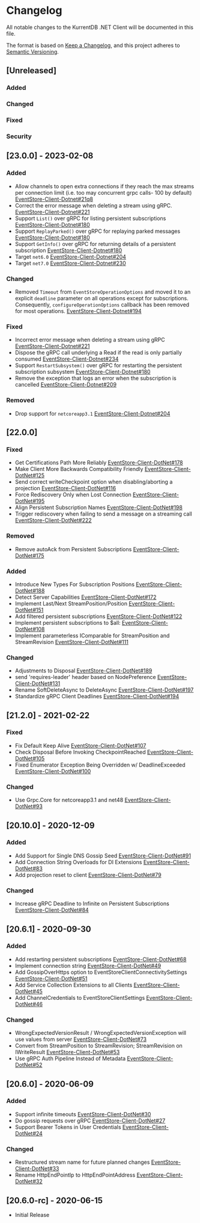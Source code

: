 # Changelog

All notable changes to the KurrentDB .NET Client will be documented in this file.

The format is based on [Keep a Changelog](https://keepachangelog.com/en/1.0.0/),
and this project adheres to [Semantic Versioning](https://semver.org/spec/v2.0.0.html).

## [Unreleased]

### Added

### Changed

### Fixed

### Security

## [23.0.0] - 2023-02-08

### Added
- Allow channels to open extra connections if they reach the max streams per connection limit (i.e. too may concurrent grpc calls- 100 by default) [EventStore-Client-Dotnet#21q8](https://github.com/EventStore/EventStore-Client-Dotnet/pull/218)
- Correct the error message when deleting a stream using gRPC. [EventStore-Client-Dotnet#221](https://github.com/EventStore/EventStore-Client-Dotnet/pull/221)
- Support `List()` over gRPC for listing persistent subscriptions [EventStore-Client-Dotnet#180](https://github.com/EventStore/EventStore-Client-Dotnet/pull/180)
- Support `ReplayParked()` over gRPC for replaying parked messages [EventStore-Client-Dotnet#180](https://github.com/EventStore/EventStore-Client-Dotnet/pull/180)
- Support `GetInfo()` over gRPC for returning details of a persistent subscription [EventStore-Client-Dotnet#180](https://github.com/EventStore/EventStore-Client-Dotnet/pull/180)
- Target `net6.0` [EventStore-Client-Dotnet#204](https://github.com/EventStore/EventStore-Client-Dotnet/pull/204)
- Target `net7.0` [EventStore-Client-Dotnet#230](https://github.com/EventStore/EventStore-Client-Dotnet/pull/230)

### Changed
- Removed `Timeout` from `EventStoreOperationOptions` and moved it to an explicit `deadline` parameter on all operations except for subscriptions. Consequently, `configureOperationOptions` callback has been removed for most operations. [EventStore-Client-Dotnet#194](https://github.com/EventStore/EventStore-Client-Dotnet/pull/194)

### Fixed
- Incorrect error message when deleting a stream using gRPC [EventStore-Client-Dotnet#221](https://github.com/EventStore/EventStore-Client-Dotnet/pull/221) 
- Dispose the gRPC call underlying a Read if the read is only partially consumed [EventStore-Client-Dotnet#234](https://github.com/EventStore/EventStore-Client-Dotnet/pull/234)
- Support `RestartSubsystem()` over gRPC for restarting the persistent subscription subsystem [EventStore-Client-Dotnet#180](https://github.com/EventStore/EventStore-Client-Dotnet/pull/180)
- Remove the exception that logs an error when the subscription is cancelled [EventStore-Client-Dotnet#209](https://github.com/EventStore/EventStore-Client-Dotnet/pull/209)

### Removed
- Drop support for `netcoreapp3.1` [EventStore-Client-Dotnet#204](https://github.com/EventStore/EventStore-Client-Dotnet/pull/204)

## [22.0.0]

### Fixed
- Get Certifications Path More Reliably [EventStore-Client-DotNet#178](https://github.com/EventStore/EventStore-Client-Dotnet/pull/178)
- Make Client More Backwards Compatibility Friendly [EventStore-Client-DotNet#125](https://github.com/EventStore/EventStore-Client-Dotnet/pull/125)
- Send correct writeCheckpoint option when disabling/aborting a projection [EventStore-Client-DotNet#116](https://github.com/EventStore/EventStore-Client-Dotnet/pull/116)
- Force Rediscovery Only when Lost Connection [EventStore-Client-DotNet#195](https://github.com/EventStore/EventStore-Client-Dotnet/pull/195)
- Align Persistent Subscription Names [EventStore-Client-DotNet#198](https://github.com/EventStore/EventStore-Client-Dotnet/pull/198)
- Trigger rediscovery when failing to send a message on a streaming call [EventStore-Client-DotNet#222](https://github.com/EventStore/EventStore-Client-Dotnet/pull/222)

### Removed
- Remove autoAck from Persistent Subscriptions [EventStore-Client-DotNet#175](https://github.com/EventStore/EventStore-Client-Dotnet/pull/175)

### Added
- Introduce New Types For Subscription Positions [EventStore-Client-DotNet#188](https://github.com/EventStore/EventStore-Client-Dotnet/pull/188)
- Detect Server Capabilities [EventStore-Client-DotNet#172](https://github.com/EventStore/EventStore-Client-Dotnet/pull/172)
- Implement Last/Next StreamPosition/Position [EventStore-Client-DotNet#151](https://github.com/EventStore/EventStore-Client-Dotnet/pull/151)
- Add filtered persistent subscriptions [EventStore-Client-DotNet#122](https://github.com/EventStore/EventStore-Client-Dotnet/pull/122)
- Implement persistent subscriptions to $all: [EventStore-Client-DotNet#108](https://github.com/EventStore/EventStore-Client-Dotnet/pull/108)
- Implement parameterless IComparable for StreamPosition and StreamRevision [EventStore-Client-DotNet#111](https://github.com/EventStore/EventStore-Client-Dotnet/pull/111)

### Changed
- Adjustments to Disposal [EventStore-Client-DotNet#189](https://github.com/EventStore/EventStore-Client-Dotnet/pull/189)
- send 'requires-leader' header based on NodePreference [EventStore-Client-DotNet#131](https://github.com/EventStore/EventStore-Client-Dotnet/pull/131)
- Rename SoftDeleteAsync to DeleteAsync [EventStore-Client-DotNet#197](https://github.com/EventStore/EventStore-Client-Dotnet/pull/197)
- Standardize gRPC Client Deadlines [EventStore-Client-DotNet#194](https://github.com/EventStore/EventStore-Client-Dotnet/pull/194)

## [21.2.0] - 2021-02-22

### Fixed
- Fix Default Keep Alive [EventStore-Client-DotNet#107](https://github.com/EventStore/EventStore-Client-Dotnet/pull/107)
- Check Disposal Before Invoking CheckpointReached [EventStore-Client-DotNet#105](https://github.com/EventStore/EventStore-Client-Dotnet/pull/105)
- Fixed Enumerator Exception Being Overridden w/ DeadlineExceeded [EventStore-Client-DotNet#100](https://github.com/EventStore/EventStore-Client-Dotnet/pull/100)

### Changed
- Use Grpc.Core for netcoreapp3.1 and net48 [EventStore-Client-DotNet#93](https://github.com/EventStore/EventStore-Client-Dotnet/pull/93)

## [20.10.0] - 2020-12-09

### Added
- Add Support for Single DNS Gossip Seed [EventStore-Client-DotNet#91](https://github.com/EventStore/EventStore-Client-Dotnet/pull/91)
- Add Connection String Overloads for DI Extensions [EventStore-Client-DotNet#83](https://github.com/EventStore/EventStore-Client-Dotnet/pull/83)
- Add projection reset to client [EventStore-Client-DotNet#79](https://github.com/EventStore/EventStore-Client-Dotnet/pull/79)

### Changed
- Increase gRPC Deadline to Infinite on Persistent Subscriptions [EventStore-Client-DotNet#84](https://github.com/EventStore/EventStore-Client-Dotnet/pull/84)

## [20.6.1] - 2020-09-30

### Added
- Add restarting persistent subscriptions [EventStore-Client-DotNet#68](https://github.com/EventStore/EventStore-Client-Dotnet/pull/68)
- Implement connection string [EventStore-Client-DotNet#49](https://github.com/EventStore/EventStore-Client-Dotnet/pull/49)
- Add GossipOverHttps option to EventStoreClientConnectivitySettings [EventStore-Client-DotNet#51](https://github.com/EventStore/EventStore-Client-Dotnet/pull/51)
- Add Service Collection Extensions to all Clients [EventStore-Client-DotNet#45](https://github.com/EventStore/EventStore-Client-Dotnet/pull/45)
- Add ChannelCredentials to EventStoreClientSettings [EventStore-Client-DotNet#46](https://github.com/EventStore/EventStore-Client-Dotnet/pull/46)

### Changed
- WrongExpectedVersionResult / WrongExpectedVersionException will use values from server [EventStore-Client-DotNet#73](https://github.com/EventStore/EventStore-Client-Dotnet/pull/73)
- Convert from StreamPosition to StreamRevision; StreamRevision on IWriteResult [EventStore-Client-DotNet#53](https://github.com/EventStore/EventStore-Client-Dotnet/pull/53)
- Use gRPC Auth Pipeline Instead of Metadata [EventStore-Client-DotNet#52](https://github.com/EventStore/EventStore-Client-Dotnet/pull/52)

## [20.6.0] - 2020-06-09

### Added
- Support infinite timeouts [EventStore-Client-DotNet#30](https://github.com/EventStore/EventStore-Client-Dotnet/pull/30)
- Do gossip requests over gRPC [EventStore-Client-DotNet#27](https://github.com/EventStore/EventStore-Client-Dotnet/pull/27)
- Support Bearer Tokens in User Credentials [EventStore-Client-DotNet#24](https://github.com/EventStore/EventStore-Client-Dotnet/pull/24)

### Changed
- Restructured stream name for future planned changes [EventStore-Client-DotNet#33](https://github.com/EventStore/EventStore-Client-Dotnet/pull/33)
- Rename HttpEndPointIp to HttpEndPointAddress [EventStore-Client-DotNet#32](https://github.com/EventStore/EventStore-Client-Dotnet/pull/32)

## [20.6.0-rc] - 2020-06-15

- Initial Release
